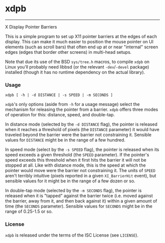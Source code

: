 # xdpb
--------

X Display Pointer Barriers

This is a simple program to set up X11 pointer barriers at the edges
of each display.  This can make it much easier to position the mouse
pointer on UI elements (such as scroll bars) that often end up at or
near "internal" screen edges (edges that border other screens) in
multi-head setups.

Note that due its use of the BSD `sys/tree.h` macros, to compile
`xdpb` on Linux you'll probably need libbsd (or the relevant
`-dev`/`-devel` package) installed (though it has no runtime
dependency on the actual library).

### Usage

    xdpb [ -h | -d DISTANCE | -s SPEED | -m SECONDS ]

`xdpb`'s only options (aside from `-h` for a usage message) select the
mechanism for releasing the pointer from a barrier.  `xdpb` offers
three modes of operation for this: distance, speed, and double-tap.

In distance mode (selected by the `-d DISTANCE` flag), the pointer is
released when it reaches a threshold of pixels (the `DISTANCE`
parameter) it would have traveled beyond the barrier were the barrier
not constraining it.  Sensible values for `DISTANCE` might be in the
range of a few hundred.

In speed mode (select by the `-s SPEED` flag), the pointer is released
when its speed exceeds a given threshold (the `SPEED` parameter).  If
the pointer's speed exceeds this threshold when it first hits the
barrier it will not be stopped at all.  Like with distance mode, this
is the speed at which the pointer would move were the barrier not
constraining it.  The units of `SPEED` aren't terribly intuitive
(pixels reported in a given `XI_BarrierHit` event), but sensible
values for it might be in the range of a few dozen or so.

In double-tap mode (selected by the `-m SECONDS` flag), the pointer is
released when it is "tapped" against the barrier twice (i.e. moved
against the barrier, away from it, and then back against it) within a
given amount of time (the `SECONDS` parameter).  Sensible values for
`SECONDS` might be in the range of 0.25-1.5 or so.

### License

`xdpb` is released under the terms of the ISC License (see
`LICENSE`).
